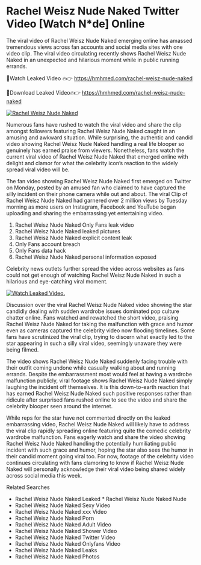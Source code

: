 ﻿# Rachel Weisz Nude Naked Twitter Video [Watch N*de] Online

The viral video of ﻿Rachel Weisz Nude Naked emerging online has amassed tremendous views across fan accounts and social media sites with one video clip. The viral video circulating recently shows ﻿Rachel Weisz Nude Naked in an unexpected and hilarious moment while in public running errands. 

🔴Watch Leaked Video 🔥👉  https://hmhmed.com/rachel-weisz-nude-naked 

🔴Download Leaked Video🔥👉  https://hmhmed.com/rachel-weisz-nude-naked 

[![Rachel Weisz Nude Naked](https://i.imgur.com/dJHk4Zq.gif)](https://hmhmed.com/rachel-weisz-nude-naked)

Numerous fans have rushed to watch the viral video and share the clip amongst followers featuring ﻿Rachel Weisz Nude Naked caught in an amusing and awkward situation. While surprising, the authentic and candid video showing ﻿Rachel Weisz Nude Naked handling a real life blooper so genuinely has earned praise from viewers. Nonetheless, fans watch the current viral video of ﻿Rachel Weisz Nude Naked that emerged online with delight and clamor for what the celebrity icon’s reaction to the widely spread viral video will be.

The fan video showing ﻿Rachel Weisz Nude Naked first emerged on Twitter on Monday, posted by an amused fan who claimed to have captured the silly incident on their phone camera while out and about. The viral Clip of ﻿Rachel Weisz Nude Naked had garnered over 2 million views by Tuesday morning as more users on Instagram, Facebook and YouTube began uploading and sharing the embarrassing yet entertaining video. 

1. ﻿Rachel Weisz Nude Naked Only Fans leak video
2. ﻿Rachel Weisz Nude Naked leaked pictures
3. ﻿Rachel Weisz Nude Naked explicit content leak
4. Only Fans account breach
5. Only Fans data hack
6. ﻿Rachel Weisz Nude Naked personal information exposed

Celebrity news outlets further spread the video across websites as fans could not get enough of watching ﻿Rachel Weisz Nude Naked in such a hilarious and eye-catching viral moment. 

[![Watch Leaked Video.](https://miro.medium.com/v2/resize:fit:828/format:webp/1*cilzJN44JGOrTw9NJCrNHA.gif "Watch Leaked Video")](https://hmhmed.com/rachel-weisz-nude-naked)

Discussion over the viral ﻿Rachel Weisz Nude Naked video showing the star candidly dealing with sudden wardrobe issues dominated pop culture chatter online. Fans watched and rewatched the short video, praising ﻿Rachel Weisz Nude Naked for taking the malfunction with grace and humor even as cameras captured the celebrity video now flooding timelines. Some fans have scrutinized the viral clip, trying to discern what exactly led to the star appearing in such a silly viral video, seemingly unaware they were being filmed.

The video shows ﻿Rachel Weisz Nude Naked suddenly facing trouble with their outfit coming undone while casually walking about and running errands. Despite the embarrassment most would feel at having a wardrobe malfunction publicly, viral footage shows ﻿Rachel Weisz Nude Naked simply laughing the incident off themselves. It is this down-to-earth reaction that has earned ﻿Rachel Weisz Nude Naked such positive responses rather than ridicule after surprised fans rushed online to see the video and share the celebrity blooper seen around the internet.  

While reps for the star have not commented directly on the leaked embarrassing video, ﻿Rachel Weisz Nude Naked will likely have to address the viral clip rapidly spreading online featuring quite the comedic celebrity wardrobe malfunction. Fans eagerly watch and share the video showing ﻿Rachel Weisz Nude Naked handling the potentially humiliating public incident with such grace and humor, hoping the star also sees the humor in their candid moment going viral too. For now, footage of the celebrity video continues circulating with fans clamoring to know if ﻿Rachel Weisz Nude Naked will personally acknowledge their viral video being shared widely across social media this week.

Related Searches
* ﻿Rachel Weisz Nude Naked Leaked
﻿* Rachel Weisz Nude Naked Nude
* ﻿Rachel Weisz Nude Naked Sexy Video
* ﻿Rachel Weisz Nude Naked xxx Video
* ﻿Rachel Weisz Nude Naked Porn
* ﻿Rachel Weisz Nude Naked Adult Video
* ﻿Rachel Weisz Nude Naked Shower Video
* ﻿Rachel Weisz Nude Naked Twitter Video
* ﻿Rachel Weisz Nude Naked Onlyfans Video
* ﻿Rachel Weisz Nude Naked Leaks
* ﻿Rachel Weisz Nude Naked Photos